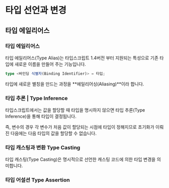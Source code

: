# 타입 선언과 변경

## 타입 에일리어스

### 타입 에일리어스

 타입 에일리어스\(Type Alias\)는 타입스크립트 1.4버전 부터 지원되는 특성으로 기존 타입에 새로운 이름을 만들어 주는 기능입니다. 

```typescript
type <바인딩 식별자(Binding Identifier)> = 타입;
```

 타입에 새로운 별칭을 만드는 과정을 **에일리어싱\(Aliasing\)**이라 합니다. 

### 타입 추론 \| Type Inference

 타입스크립트에서는 값을 할당할 때 타입을 명시하지 않으면 타입 추론\(Type Inference\)을 통해 타입이 결정됩니다. 

 즉, 변수의 경우 각 변수가 처음 값이 할당되는 시점에 타입이 정해지므로 초기화가 이뤄진 다음에는 다음 타입의 값을 할당할 수 없습니다. 

### 타입 캐스팅과 변환 Type Casting

 타입 캐스팅\(Type Casting\)은 명시적으로 선언한 캐스팅 코드에 의한 타입 변경을 의미합니다. 

### 타입 어설션 Type Assertion





